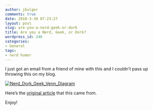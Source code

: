 ```yaml
---
author: jbulger
comments: true
date: 2010-3-30 07:23:27
layout: post
slug: are-you-a-nerd-geek-or-dork
title: Are you a Nerd, Geek, or Dork?
wordpress_id: 246
categories:
- General
tags:
- nerd humor
---
```


I just got an email from a friend of mine with this and I couldn’t pass up throwing this on my blog.

[![Nerd_Dork_Geek_Venn_Diagram](/img/posts/2010/03/Nerd_Dork_Geek_Venn_Diagram_thumb.jpg)](/img/posts/2010/03/Nerd_Dork_Geek_Venn_Diagram.jpg)

Here’s the [original article](http://www.greatwhitesnark.com/2010/03/25/difference-between-nerd-dork-and-geek-explained-in-a-venn-diagram/?utm_source=feedburner&utm_medium=feed&utm_campaign=Feed:+greatwhitesnark/yqzr+(Great+White+Snark)) that this came from.

Enjoy!

